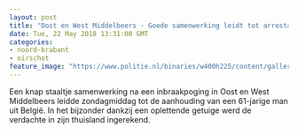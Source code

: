 ```yaml
---
layout: post
title: "Oost en West Middelbeers - Goede samenwerking leidt tot arrestatie in België"
date: Tue, 22 May 2018 13:31:00 GMT
categories: 
- noord-brabant 
- oirschot 
feature_image: "https://www.politie.nl/binaries/w400h225/content/gallery/politie/nieuws/2018/mei/09-ob/foto-gele-kentekenplaat-met-het-woord-anpr40.jpg"
---
```


Een knap staaltje samenwerking na een inbraakpoging in Oost en West Middelbeers leidde zondagmiddag tot de aanhouding van een 61-jarige man uit België. In het bijzonder dankzij een oplettende getuige werd de verdachte in zijn thuisland ingerekend.
